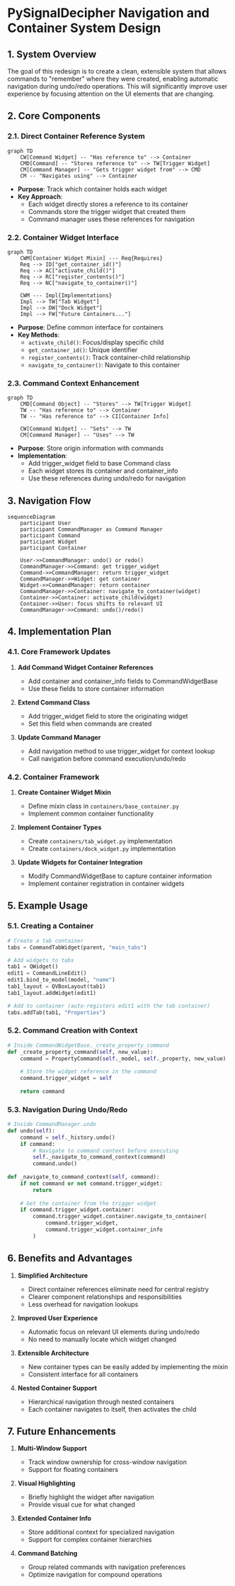 # PySignalDecipher Navigation and Container System Design

## 1. System Overview

The goal of this redesign is to create a clean, extensible system that allows commands to "remember" where they were created, enabling automatic navigation during undo/redo operations. This will significantly improve user experience by focusing attention on the UI elements that are changing.

## 2. Core Components

### 2.1. Direct Container Reference System
```mermaid
graph TD
    CW[Command Widget] -- "Has reference to" --> Container
    CMD[Command] -- "Stores reference to" --> TW[Trigger Widget]
    CM[Command Manager] -- "Gets trigger widget from" --> CMD
    CM -- "Navigates using" --> Container
```

- **Purpose**: Track which container holds each widget
- **Key Approach**:
  - Each widget directly stores a reference to its container
  - Commands store the trigger widget that created them
  - Command manager uses these references for navigation

### 2.2. Container Widget Interface
```mermaid
graph TD
    CWM[Container Widget Mixin] --- Req{Requires}
    Req --> ID["get_container_id()"]
    Req --> AC["activate_child()"]
    Req --> RC["register_contents()"]
    Req --> NC["navigate_to_container()"]
    
    CWM --- Impl{Implementations}
    Impl --> TW["Tab Widget"]
    Impl --> DW["Dock Widget"]
    Impl --> FW["Future Containers..."]
```

- **Purpose**: Define common interface for containers
- **Key Methods**:
  - `activate_child()`: Focus/display specific child
  - `get_container_id()`: Unique identifier
  - `register_contents()`: Track container-child relationship
  - `navigate_to_container()`: Navigate to this container

### 2.3. Command Context Enhancement
```mermaid
graph TD
    CMD[Command Object] -- "Stores" --> TW[Trigger Widget]
    TW -- "Has reference to" --> Container
    TW -- "Has reference to" --> CI[Container Info]
    
    CW[Command Widget] -- "Sets" --> TW
    CM[Command Manager] -- "Uses" --> TW
```

- **Purpose**: Store origin information with commands
- **Implementation**:
  - Add trigger_widget field to base Command class
  - Each widget stores its container and container_info
  - Use these references during undo/redo for navigation

## 3. Navigation Flow

```mermaid
sequenceDiagram
    participant User
    participant CommandManager as Command Manager
    participant Command
    participant Widget
    participant Container
    
    User->>CommandManager: undo() or redo()
    CommandManager->>Command: get trigger_widget
    Command->>CommandManager: return trigger_widget
    CommandManager->>Widget: get container
    Widget->>CommandManager: return container
    CommandManager->>Container: navigate_to_container(widget)
    Container->>Container: activate_child(widget)
    Container->>User: focus shifts to relevant UI
    CommandManager->>Command: undo()/redo()
```

## 4. Implementation Plan

### 4.1. Core Framework Updates

1. **Add Command Widget Container References**
   - Add container and container_info fields to CommandWidgetBase
   - Use these fields to store container information

2. **Extend Command Class**
   - Add trigger_widget field to store the originating widget
   - Set this field when commands are created

3. **Update Command Manager**
   - Add navigation method to use trigger_widget for context lookup
   - Call navigation before command execution/undo/redo

### 4.2. Container Framework

1. **Create Container Widget Mixin**
   - Define mixin class in `containers/base_container.py`
   - Implement common container functionality

2. **Implement Container Types**
   - Create `containers/tab_widget.py` implementation
   - Create `containers/dock_widget.py` implementation

3. **Update Widgets for Container Integration**
   - Modify CommandWidgetBase to capture container information
   - Implement container registration in container widgets

## 5. Example Usage

### 5.1. Creating a Container
```python
# Create a tab container
tabs = CommandTabWidget(parent, "main_tabs")

# Add widgets to tabs
tab1 = QWidget()
edit1 = CommandLineEdit()
edit1.bind_to_model(model, "name")
tab1_layout = QVBoxLayout(tab1)
tab1_layout.addWidget(edit1)

# Add to container (auto-registers edit1 with the tab container)
tabs.addTab(tab1, "Properties")
```

### 5.2. Command Creation with Context
```python
# Inside CommandWidgetBase._create_property_command
def _create_property_command(self, new_value):
    command = PropertyCommand(self._model, self._property, new_value)
    
    # Store the widget reference in the command
    command.trigger_widget = self
    
    return command
```

### 5.3. Navigation During Undo/Redo
```python
# Inside CommandManager.undo
def undo(self):
    command = self._history.undo()
    if command:
        # Navigate to command context before executing
        self._navigate_to_command_context(command)
        command.undo()
    
def _navigate_to_command_context(self, command):
    if not command or not command.trigger_widget:
        return
        
    # Get the container from the trigger widget
    if command.trigger_widget.container:
        command.trigger_widget.container.navigate_to_container(
            command.trigger_widget, 
            command.trigger_widget.container_info
        )
```

## 6. Benefits and Advantages

1. **Simplified Architecture**
   - Direct container references eliminate need for central registry
   - Clearer component relationships and responsibilities
   - Less overhead for navigation lookups

2. **Improved User Experience**
   - Automatic focus on relevant UI elements during undo/redo
   - No need to manually locate which widget changed

3. **Extensible Architecture**
   - New container types can be easily added by implementing the mixin
   - Consistent interface for all containers

4. **Nested Container Support**
   - Hierarchical navigation through nested containers
   - Each container navigates to itself, then activates the child

## 7. Future Enhancements

1. **Multi-Window Support**
   - Track window ownership for cross-window navigation
   - Support for floating containers

2. **Visual Highlighting**
   - Briefly highlight the widget after navigation
   - Provide visual cue for what changed

3. **Extended Container Info**
   - Store additional context for specialized navigation
   - Support for complex container hierarchies

4. **Command Batching**
   - Group related commands with navigation preferences
   - Optimize navigation for compound operations